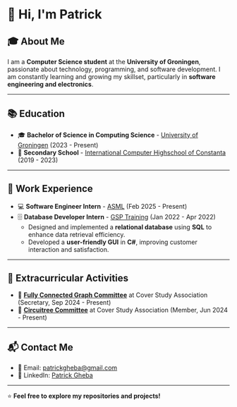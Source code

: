 # 👋 Hi, I'm Patrick

## 🎓 About Me
I am a **Computer Science student** at the **University of Groningen**, passionate about technology, programming, and software development. I am constantly learning and growing my skillset, particularly in **software engineering and electronics**.

---

## 📚 Education
- 🎓 **Bachelor of Science in Computing Science** - [University of Groningen](https://www.rug.nl/) (2023 - Present)
- 🏫 **Secondary School** - [International Computer Highschool of Constanta](https://ichc.ro/) (2019 - 2023)

---

## 💼 Work Experience
- 💻 **Software Engineer Intern** - [ASML](https://www.asml.com) (Feb 2025 - Present)
- 🗄️ **Database Developer Intern** - [GSP Training](http://www.gsptrainingcenter.com) (Jan 2022 - Apr 2022)
  - Designed and implemented a **relational database** using **SQL** to enhance data retrieval efficiency.
  - Developed a **user-friendly GUI** in **C#**, improving customer interaction and satisfaction.

---

## 🔬 Extracurricular Activities
- 📌 **[Fully Connected Graph Committee](https://www.svcover.nl/committees?commissie=programming_committee)** at Cover Study Association (Secretary, Sep 2024 - Present)
- 📌 **[Circuitree Committee](https://www.svcover.nl/committees?commissie=circuitree)** at Cover Study Association (Member, Jun 2024 - Present)
---

## 📬 Contact Me
- 📧 Email: [patrickgheba@gmail.com](mailto:patrickgheba@gmail.com)
- 🔗 LinkedIn: [Patrick Gheba](https://www.linkedin.com/in/patrick-gheba/)

---

⭐ **Feel free to explore my repositories and projects!**  
